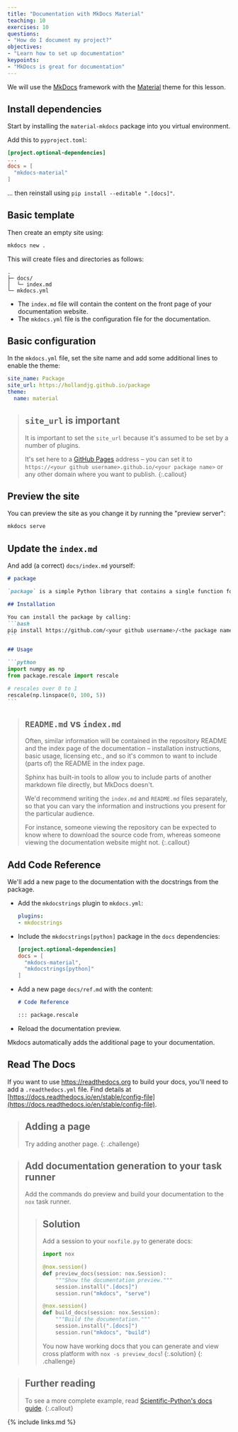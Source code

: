 ```yaml
---
title: "Documentation with MkDocs Material"
teaching: 10
exercises: 10
questions:
- "How do I document my project?"
objectives:
- "Learn how to set up documentation"
keypoints:
- "MkDocs is great for documentation"
---
```


We will use the [MkDocs](https://www.mkdocs.org/) framework with the
[Material](https://squidfunk.github.io/mkdocs-material/) theme for this lesson.

## Install dependencies

Start by installing the `material-mkdocs` package into you virtual environment.

Add this to `pyproject.toml`:

```toml
[project.optional-dependencies]
...
docs = [
  "mkdocs-material"
]
```

... then reinstall using `pip install --editable ".[docs]"`.

## Basic template

Then create an empty site using:
```bash
mkdocs new .
```

This will create files and directories as follows:
```
.
├─ docs/
│  └─ index.md
└─ mkdocs.yml
```

- The `index.md` file will contain the content on the front page of your documentation website.
- The `mkdocs.yml` file is the configuration file for the documentation.

## Basic configuration

In the `mkdocs.yml` file, set the site name and add some additional lines to enable the theme:

```yaml
site_name: Package
site_url: https://hollandjg.github.io/package
theme:
  name: material
```

> ## `site_url` is important
> It is important to set the `site_url` because it's assumed to be set by a number of plugins.
>
> It's set here to a [GitHub Pages](https://pages.github.com/) address –
> you can set it to `https://<your github username>.github.io/<your package name>`
> or any other domain where you want to publish.
{:.callout}

## Preview the site

You can preview the site as you change it by running the "preview server":

```bash
mkdocs serve
```

## Update the `index.md`

And add (a correct) `docs/index.md` yourself:

````md
# package

`package` is a simple Python library that contains a single function for rescaling arrays.

## Installation

You can install the package by calling:
```bash
pip install https://github.com/<your github username>/<the package name>
```

## Usage

```python
import numpy as np
from package.rescale import rescale

# rescales over 0 to 1
rescale(np.linspace(0, 100, 5))
```

````

> ## `README.md` vs `index.md`
> Often, similar information will be contained in the repository README
> and the index page of the documentation – installation instructions,
> basic usage, licensing etc., and so it's common to want to include
> (parts of) the README in the index page.
>
> Sphinx has built-in tools to allow you to include parts of another markdown file
> directly, but MkDocs doesn't.
>
> We'd recommend writing the `index.md` and `README.md` files separately,
> so that you can vary the information and instructions you present
> for the particular audience.
>
> For instance, someone viewing the repository can be expected to know where to download
> the source code from, whereas someone viewing the documentation website might not.
{:.callout}

## Add Code Reference

We'll add a new page to the documentation with the docstrings from the package.

- Add the `mkdocstrings` plugin to `mkdocs.yml`:
  ```yaml
  plugins:
  - mkdocstrings
  ```
- Include the `mkdocstrings[python]` package in the `docs` dependencies:
  ```toml
  [project.optional-dependencies]
  docs = [
    "mkdocs-material",
    "mkdocstrings[python]"
  ]
  ```
- Add a new page `docs/ref.md` with the content:
  ```md
  # Code Reference

  ::: package.rescale

  ```
- Reload the documentation preview.

Mkdocs automatically adds the additional page to your documentation.

## Read The Docs

If you want to use https://readthedocs.org to build your docs, you'll need to add a `.readthedocs.yml` file. Find details at [https://docs.readthedocs.io/en/stable/config-file](https://docs.readthedocs.io/en/stable/config-file).



> ## Adding a page
>
> Try adding another page.
{: .challenge}

> ## Add documentation generation to your task runner
>
> Add the commands do preview and build your documentation to the `nox` task runner.
>
> > ## Solution
> > Add a session to your `noxfile.py` to generate docs:
> >
> > ```python
> > import nox
> >
> > @nox.session()
> > def preview_docs(session: nox.Session):
> >     """Show the documentation preview."""
> >     session.install(".[docs]")
> >     session.run("mkdocs", "serve")
> >
> > @nox.session()
> > def build_docs(session: nox.Session):
> >     """Build the documentation."""
> >     session.install(".[docs]")
> >     session.run("mkdocs", "build")
> > ```
> > You now have working docs that you can generate and view cross platform with `nox -s preview_docs`!
> {:.solution}
{: .challenge}



> ## Further reading
>
> To see a more complete example, read [Scientific-Python's docs guide](https://learn.scientific-python.org/development/guides/docs/).
{:.callout}




{% include links.md %}
